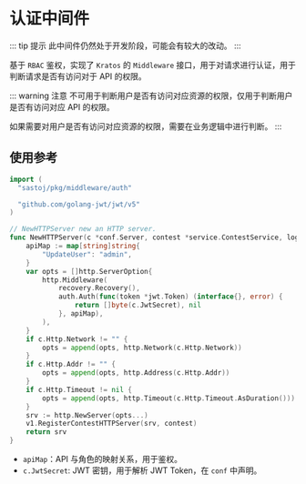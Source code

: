 # 认证中间件

::: tip 提示
此中间件仍然处于开发阶段，可能会有较大的改动。
:::

基于 `RBAC` 鉴权，实现了 `Kratos` 的 `Middleware` 接口，用于对请求进行认证，用于判断请求是否有访问对于 API 的权限。

::: warning 注意
不可用于判断用户是否有访问对应资源的权限，仅用于判断用户是否有访问对应 API 的权限。

如果需要对用户是否有访问对应资源的权限，需要在业务逻辑中进行判断。
:::

## 使用参考

``` go
import (
  "sastoj/pkg/middleware/auth"

  "github.com/golang-jwt/jwt/v5"
)

// NewHTTPServer new an HTTP server.
func NewHTTPServer(c *conf.Server, contest *service.ContestService, logger log.Logger) *http.Server {
    apiMap := map[string]string{
        "UpdateUser": "admin",
    }
    var opts = []http.ServerOption{
        http.Middleware(
            recovery.Recovery(),
            auth.Auth(func(token *jwt.Token) (interface{}, error) {
                return []byte(c.JwtSecret), nil
            }, apiMap),
        ),
    }
    if c.Http.Network != "" {
        opts = append(opts, http.Network(c.Http.Network))
    }
    if c.Http.Addr != "" {
        opts = append(opts, http.Address(c.Http.Addr))
    }
    if c.Http.Timeout != nil {
        opts = append(opts, http.Timeout(c.Http.Timeout.AsDuration()))
    }
    srv := http.NewServer(opts...)
    v1.RegisterContestHTTPServer(srv, contest)
    return srv
}
```

- `apiMap`：API 与角色的映射关系，用于鉴权。
- `c.JwtSecret`: JWT 密钥，用于解析 JWT Token，在 `conf` 中声明。
